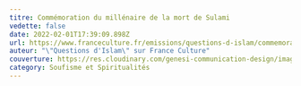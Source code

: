 ```yaml
---
titre: Commémoration du millénaire de la mort de Sulami
vedette: false
date: 2022-02-01T17:39:09.898Z
url: https://www.franceculture.fr/emissions/questions-d-islam/commemoration-du-millenaire-de-la-mort-de-sulami
auteur: "\"Questions d'Islam\" sur France Culture"
couverture: https://res.cloudinary.com/genesi-communication-design/image/upload/v1643737418/caravansary-4516601_1920_mnl464.jpg
category: Soufisme et Spiritualités
---
```

